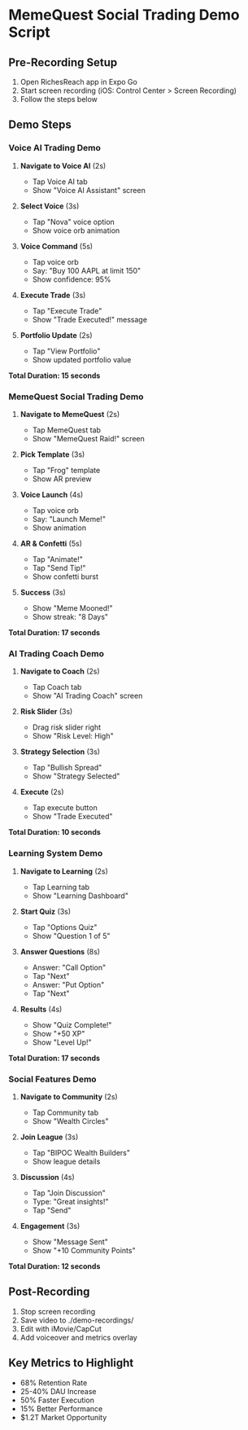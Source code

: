 # MemeQuest Social Trading Demo Script

## Pre-Recording Setup
1. Open RichesReach app in Expo Go
2. Start screen recording (iOS: Control Center > Screen Recording)
3. Follow the steps below

## Demo Steps

### Voice AI Trading Demo
1. **Navigate to Voice AI** (2s)
   - Tap Voice AI tab
   - Show "Voice AI Assistant" screen

2. **Select Voice** (3s)
   - Tap "Nova" voice option
   - Show voice orb animation

3. **Voice Command** (5s)
   - Tap voice orb
   - Say: "Buy 100 AAPL at limit 150"
   - Show confidence: 95%

4. **Execute Trade** (3s)
   - Tap "Execute Trade"
   - Show "Trade Executed!" message

5. **Portfolio Update** (2s)
   - Tap "View Portfolio"
   - Show updated portfolio value

**Total Duration: 15 seconds**

### MemeQuest Social Trading Demo
1. **Navigate to MemeQuest** (2s)
   - Tap MemeQuest tab
   - Show "MemeQuest Raid!" screen

2. **Pick Template** (3s)
   - Tap "Frog" template
   - Show AR preview

3. **Voice Launch** (4s)
   - Tap voice orb
   - Say: "Launch Meme!"
   - Show animation

4. **AR & Confetti** (5s)
   - Tap "Animate!"
   - Tap "Send Tip!"
   - Show confetti burst

5. **Success** (3s)
   - Show "Meme Mooned!"
   - Show streak: "8 Days"

**Total Duration: 17 seconds**

### AI Trading Coach Demo
1. **Navigate to Coach** (2s)
   - Tap Coach tab
   - Show "AI Trading Coach" screen

2. **Risk Slider** (3s)
   - Drag risk slider right
   - Show "Risk Level: High"

3. **Strategy Selection** (3s)
   - Tap "Bullish Spread"
   - Show "Strategy Selected"

4. **Execute** (2s)
   - Tap execute button
   - Show "Trade Executed"

**Total Duration: 10 seconds**

### Learning System Demo
1. **Navigate to Learning** (2s)
   - Tap Learning tab
   - Show "Learning Dashboard"

2. **Start Quiz** (3s)
   - Tap "Options Quiz"
   - Show "Question 1 of 5"

3. **Answer Questions** (8s)
   - Answer: "Call Option"
   - Tap "Next"
   - Answer: "Put Option"
   - Tap "Next"

4. **Results** (4s)
   - Show "Quiz Complete!"
   - Show "+50 XP"
   - Show "Level Up!"

**Total Duration: 17 seconds**

### Social Features Demo
1. **Navigate to Community** (2s)
   - Tap Community tab
   - Show "Wealth Circles"

2. **Join League** (3s)
   - Tap "BIPOC Wealth Builders"
   - Show league details

3. **Discussion** (4s)
   - Tap "Join Discussion"
   - Type: "Great insights!"
   - Tap "Send"

4. **Engagement** (3s)
   - Show "Message Sent"
   - Show "+10 Community Points"

**Total Duration: 12 seconds**

## Post-Recording
1. Stop screen recording
2. Save video to ./demo-recordings/
3. Edit with iMovie/CapCut
4. Add voiceover and metrics overlay

## Key Metrics to Highlight
- 68% Retention Rate
- 25-40% DAU Increase
- 50% Faster Execution
- 15% Better Performance
- $1.2T Market Opportunity

